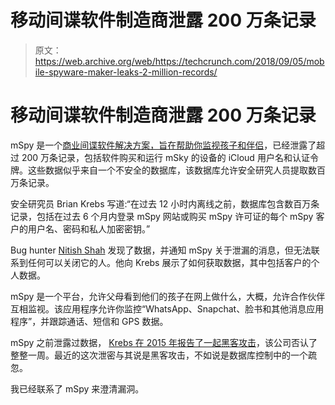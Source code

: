 # 移动间谍软件制造商泄露 200 万条记录

> 原文：<https://web.archive.org/web/https://techcrunch.com/2018/09/05/mobile-spyware-maker-leaks-2-million-records/>

# 移动间谍软件制造商泄露 200 万条记录

mSpy 是一个[商业间谍软件解决方案，旨在帮助你监视孩子和伴侣](https://web.archive.org/web/20230318113638/https://www.mspy.com/)，已经泄露了超过 200 万条记录，包括软件购买和运行 mSky 的设备的 iCloud 用户名和认证令牌。这些数据似乎来自一个不安全的数据库，该数据库允许安全研究人员提取数百万条记录。

安全研究员 Brian Krebs 写道:“在过去 12 小时内离线之前，数据库包含数百万条记录，包括在过去 6 个月内登录 mSpy 网站或购买 mSpy 许可证的每个 mSpy 客户的用户名、密码和私人加密密钥。”

Bug hunter [Nitish Shah](https://web.archive.org/web/20230318113638/https://twitter.com/IamNitishShah) 发现了数据，并通知 mSpy 关于泄漏的消息，但无法联系到任何可以关闭它的人。他向 Krebs 展示了如何获取数据，其中包括客户的个人数据。

mSpy 是一个平台，允许父母看到他们的孩子在网上做什么，大概，允许合作伙伴互相监视。该应用程序允许你监控“WhatsApp、Snapchat、脸书和其他消息应用程序”，并跟踪通话、短信和 GPS 数据。

mSpy 之前泄露过数据， [Krebs 在 2015 年报告了一起黑客攻击](https://web.archive.org/web/20230318113638/https://krebsonsecurity.com/2015/05/mobile-spy-software-maker-mspy-hacked-customer-data-leaked/)，该公司否认了整整一周。最近的这次泄密与其说是黑客攻击，不如说是数据库控制中的一个疏忽。

我已经联系了 mSpy 来澄清漏洞。